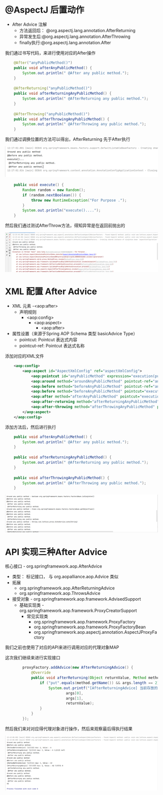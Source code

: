 # @AspectJ 后置动作

- After Advice 注解
  - 方法返回后： @org.aspectj.lang.annotation.AfterReturning
  - 异常发生后:@org.aspectj.lang.annotation.AfterThrowing
  - finally执行:@org.aspectj.lang.annotation.After

我们通过书写代码，来进行使用对应的After操作

```java
    @After("anyPublicMethod()")
    public void afterAnyPublicMethod() {
        System.out.println(" @After any public method.");
    }

    @AfterReturning("anyPublicMethod()")
    public void afterReturningAnyPublicMethod() {
        System.out.println(" @AfterReturning any public method.");
    }

    @AfterThrowing("anyPublicMethod()")
    public void afterThrowingAnyPublicMethod() {
        System.out.println(" @AfterThrowing any public method.");
    }
```

我们通过调换位置的方法可以得出，AfterReturning 先于After执行

![](../images/QQ截图20231110121846.png)

```java
    public void execute() {
        Random random = new Random();
        if (random.nextBoolean()) {
            throw new RuntimeException("For Purpose .");
        }
        System.out.println("execute()....");
    }
```

然后我们通过测试AfterThrow方法，得知异常是在返回前抛出的

![](../images/QQ截图20231110122516.png)

# XML 配置 After Advice

- XML 元素 -\<aop:after>
  - 声明规则
    - \<aop:config>
      - \<aop:aspect>
        - \<aop:after>
- 属性设置（来源于Spring AOP Schema 类型 basicAdvice Type）
  - pointcut: Pointcut 表达式内容
  - pointcut-ref:  Pointcut 表达式名称

 添加对应的XML文件

```xml
    <aop:config>
        <aop:aspect id="AspectXmlConfig" ref="aspectXmlConfig">
            <aop:pointcut id="anyPublicMethod" expression="execution(public * *(..))"/>
            <aop:around method="aroundAnyPublicMethod" pointcut-ref="anyPublicMethod"/>
            <aop:before method="beforeAnyPublicMethod" pointcut-ref="anyPublicMethod"/>
            <aop:before method="beforeAnyPublicMethod" pointcut="execution(public * *(..))"/>
            <aop:after method="afterAnyPublicMethod" pointcut="execution(public * *(..))"/>
            <aop:after-returning method="afterReturningAnyPublicMethod" pointcut="execution(public * *(..))"/>
            <aop:after-throwing method="afterThrowingAnyPublicMethod" pointcut="execution(public * *(..))"/>
        </aop:aspect>
    </aop:config>
```

添加方法后，然后进行执行

```java
    public void afterAnyPublicMethod() {
        System.out.println(" @After any public method.");
    }

    public void afterReturningAnyPublicMethod() {
        System.out.println(" @AfterReturning any public method.");
    }

    public void afterThrowingAnyPublicMethod() {
        System.out.println(" @AfterThrowing any public method.");
    }
```

![](../images/QQ截图20231110123320.png)

# API 实现三种After Advice

核心接口 - org.springframework.aop.AfterAdvice

- 类型： 标记接口， 与 org.aopalliance.aop.Advice 类似
- 拓展
  - org.springframework.aop.AfterReturningAdvice
  - org.springframework.aop.ThrowsAdvice
- 接受对象 - org.springframework.aop.framework.AdvisedSupport
  - 基础实现类 - org.springframework.aop.framework.ProxyCreatorSupport
    - 常见实现类
      - org.springframework.aop.framework.ProxyFactory
      - org.springframework.aop.framework.ProxyFactoryBean
      - org.springframework.aop.aspectj.annotation.AspectJProxyFactory

我们之前也使用了对应的API来进行调用对应的代理对象MAP

这次我们继续来进行实现接口

```java
        proxyFactory.addAdvice(new AfterReturningAdvice() {
            @Override
            public void afterReturning(Object returnValue, Method method, Object[] args, Object target) throws Throwable {
                if ("put".equals(method.getName()) && args.length == 2) {
                    System.out.printf("[AfterReturningAdvice] 当前存放的 key: %s, Value : %s 先前的值 %s\n",
                            args[0],
                            args[1],
                            returnValue);
                }
            }
        });
```

然后我们来对对应得代理对象进行操作，然后来观察最后得执行结果

![](../images/QQ截图20231110124346.png)

